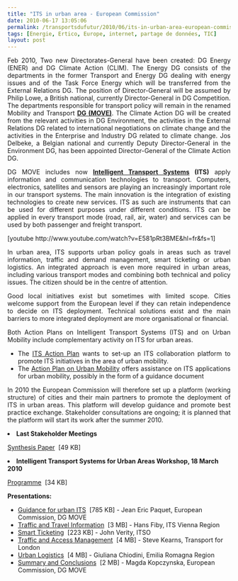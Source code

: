 ```yaml
---
title: "ITS in urban area - European Commission"
date: 2010-06-17 13:05:06
permalink: /transportsdufutur/2010/06/its-in-urban-area-european-commission.html
tags: [Energie, Ertico, Europe, internet, partage de données, TIC]
layout: post
---
```


<p style="text-align: justify">Feb 2010, Two new Directorates-General have been created: DG Energy (ENER) and DG Climate Action (CLIM). The Energy DG consists of the departments in the former Transport and Energy DG dealing with energy issues and of the Task Force Energy which will be transferred from the External Relations DG. The position of Director-General will be assumed by Philip Lowe, a British national, currently Director-General in DG Competition. The departments responsible for transport policy will remain in the renamed Mobility and Transport <strong><a href="http://ec.europa.eu/transport/index_en.htm" target="_blank">DG (MOVE)</a></strong>. The Climate Action DG will be created from the relevant activities in DG Environment, the activities in the External Relations DG related to international negotiations on climate change and the activities in the Enterprise and Industry DG related to climate change. Jos Delbeke, a Belgian national and currently Deputy Director-General in the Environment DG, has been appointed Director-General of the Climate Action DG.</p> <p style="text-align: justify">DG MOVE includes now <strong><a href="http://ec.europa.eu/transport/its/index_en.htm" target="_blank">Intelligent Transport Systems</a> (ITS)</strong> apply information and communication technologies to transport. Computers, electronics, satellites and sensors are playing an increasingly important role in our transport systems. The main innovation is the integration of existing technologies to create new services. ITS as such are instruments that can be used for different purposes under different conditions. ITS can be applied in every transport mode (road, rail, air, water) and services can be used by both passenger and freight transport.</p> <p style="text-align: justify"> </p>  <!--more-->   [youtube http://www.youtube.com/watch?v=E581pRt3BME&hl=fr&fs=1] <p style="text-align: justify">In urban area, ITS supports urban policy goals in areas such as travel information, traffic and demand management, smart ticketing or urban logistics. An integrated approach is even more required in urban areas, including various transport modes and combining both technical and policy issues. The citizen should be in the centre of attention.</p> <p style="text-align: justify">Good local initiatives exist but sometimes with limited scope. Cities welcome support from the European level if they can retain independence to decide on ITS deployment. Technical solutions exist and the main barriers to more integrated deployment are more organisational or financial.</p> <p style="text-align: justify">Both Action Plans on Intelligent Transport Systems (ITS) and on Urban Mobility include complementary activity on ITS for urban areas.</p> <ul> <li> <div style="text-align: justify">The <a href="https://gabrielplassat.github.io/transportsdufutur/transport/its/road/action_plan/action_plan_en.htm" title="ITS Action Plan">ITS Action Plan</a> wants to set-up an ITS collaboration platform to promote ITS initiatives in the area of urban mobility.</div></li> <li> <div style="text-align: justify">The <a href="https://gabrielplassat.github.io/transportsdufutur/transport/urban/urban_mobility/action_plan_en.htm" title="Action Plan on Urban Mobility">Action Plan on Urban Mobility</a> offers assistance on ITS applications for urban mobility, possibly in the form of a guidance document</div></li> </ul> <p style="text-align: justify">In 2010 the European Commission will therefore set up a platform (working structure) of cities and their main partners to promote the deployment of ITS in urban areas. This platform will develop guidance and promote best practice exchange. Stakeholder consultations are ongoing; it is planned that the platform will start its work after the summer 2010.</p> <li><strong>Last Stakeholder Meetings</strong> <p><a href="https://gabrielplassat.github.io/transportsdufutur/transport/its/road/action_plan/doc/2009_urban_its_hearings_synthesis.pdf" target="_blank" title="Synthesis Paper">Synthesis Paper</a>  [49 KB] </p></li> <li><strong>Intelligent Transport Systems for Urban Areas Workshop, 18 March 2010</strong> <p><a href="https://gabrielplassat.github.io/transportsdufutur/transport/its/road/action_plan/doc/2010_03_18_programme.pdf" target="_blank" title="Programme">Programme</a>  [34 KB] </p> <p><strong>Presentations:</strong></p> <ul> <li><a href="https://gabrielplassat.github.io/transportsdufutur/transport/its/road/action_plan/doc/2010_03_18_guidance_for_urban_its.pdf" target="_blank" title=" Guidance for urban ITS">Guidance for urban ITS</a>  [785 KB] - Jean Eric Paquet, European Commission, DG MOVE</li> <li><a href="https://gabrielplassat.github.io/transportsdufutur/transport/its/road/action_plan/doc/2010_03_18_traffic_and_travel_information.pdf" target="_blank" title=" Traffic and Travel Information">Traffic and Travel Information</a>  [3 MB] - Hans Fiby, ITS Vienna Region</li> <li><a href="https://gabrielplassat.github.io/transportsdufutur/transport/its/road/action_plan/doc/2010_03_18_smart_ticketing.pdf" target="_blank" title=" Smart Ticketing">Smart Ticketing</a>  [223 KB] - John Verity, ITSO</li> <li><a href="https://gabrielplassat.github.io/transportsdufutur/transport/its/road/action_plan/doc/2010_03_18_traffic_and_access_management.pdf" target="_blank" title=" Traffic and Access Management">Traffic and Access Management</a>  [4 MB] - Steve Kearns, Transport for London</li> <li><a href="https://gabrielplassat.github.io/transportsdufutur/transport/its/road/action_plan/doc/2010_03_18_urban_logistics.pdf" target="_blank" title=" Urban Logistics">Urban Logistics</a>  [4 MB] - Giuliana Chiodini, Emilia Romagna Region</li> <li><a href="https://gabrielplassat.github.io/transportsdufutur/transport/its/road/action_plan/doc/2010_03_18_summary_and_conclusions.pdf" target="_blank" title=" Summary and Conclusions">Summary and Conclusions</a>  [2 MB] - Magda Kopczynska, European Commission, DG MOVE</li> </ul> </li> <br />
